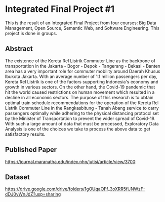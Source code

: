# Integrated Final Project #1
This is the result of an Integrated Final Project from four courses: Big Data Management, Open Source, Semantic Web, and Software Engineering. This project is done in groups.

## Abstract
The existence of the Kereta Rel Listrik Commuter Line as the backbone of transportation in the Jakarta - Bogor - Depok - Tangerang - Bekasi - Banten area has a very important role for commuter mobility around Daerah Khusus Ibukota Jakarta. With an average number of 1.1 million passengers per day, Kereta Rel Listrik is one of the factors supporting Indonesia's economy and growth in various sectors. On the other hand, the Covid-19 pandemic that hit the world caused restrictions on human movement which resulted in a decline in all economic sectors. The purpose of this research is to obtain optimal train schedule recommendations for the operation of the Kereta Rel Listrik Commuter Line in the Rangkasbitung - Tanah Abang service to carry passengers optimally while adhering to the physical distancing protocol set by the Minister of Transportation to prevent the wider spread of Covid-19. With such a large amount of data that must be processed, Exploratory Data Analysis is one of the choices we take to process the above data to get satisfactory results.

## Published Paper
https://journal.maranatha.edu/index.php/jutisi/article/view/3700

## Dataset
https://drive.google.com/drive/folders/1gOUqaOFf_3oXRR5fUNWzF-dDJ0vWnJdZ?usp=sharing
